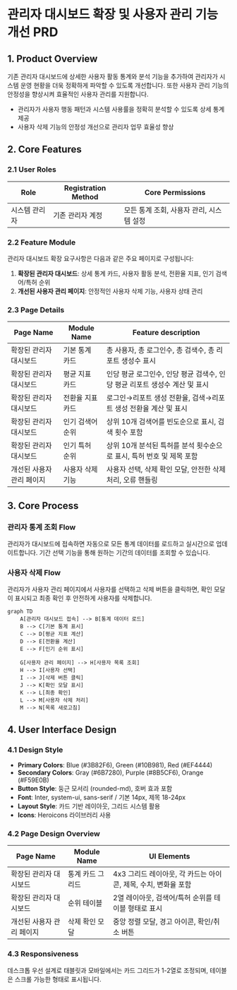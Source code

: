 # 관리자 대시보드 확장 및 사용자 관리 기능 개선 PRD

## 1. Product Overview

기존 관리자 대시보드에 상세한 사용자 활동 통계와 분석 기능을 추가하여 관리자가 시스템 운영 현황을 더욱 정확하게 파악할 수 있도록 개선합니다. 또한 사용자 관리 기능의 안정성을 향상시켜 효율적인 사용자 관리를 지원합니다.

- 관리자가 사용자 행동 패턴과 시스템 사용률을 정확히 분석할 수 있도록 상세 통계 제공
- 사용자 삭제 기능의 안정성 개선으로 관리자 업무 효율성 향상

## 2. Core Features

### 2.1 User Roles

| Role | Registration Method | Core Permissions |
|------|---------------------|------------------|
| 시스템 관리자 | 기존 관리자 계정 | 모든 통계 조회, 사용자 관리, 시스템 설정 |

### 2.2 Feature Module

관리자 대시보드 확장 요구사항은 다음과 같은 주요 페이지로 구성됩니다:

1. **확장된 관리자 대시보드**: 상세 통계 카드, 사용자 활동 분석, 전환율 지표, 인기 검색어/특허 순위
2. **개선된 사용자 관리 페이지**: 안정적인 사용자 삭제 기능, 사용자 상태 관리

### 2.3 Page Details

| Page Name | Module Name | Feature description |
|-----------|-------------|---------------------|
| 확장된 관리자 대시보드 | 기본 통계 카드 | 총 사용자, 총 로그인수, 총 검색수, 총 리포트 생성수 표시 |
| 확장된 관리자 대시보드 | 평균 지표 카드 | 인당 평균 로그인수, 인당 평균 검색수, 인당 평균 리포트 생성수 계산 및 표시 |
| 확장된 관리자 대시보드 | 전환율 지표 카드 | 로그인→리포트 생성 전환율, 검색→리포트 생성 전환율 계산 및 표시 |
| 확장된 관리자 대시보드 | 인기 검색어 순위 | 상위 10개 검색어를 빈도순으로 표시, 검색 횟수 포함 |
| 확장된 관리자 대시보드 | 인기 특허 순위 | 상위 10개 분석된 특허를 분석 횟수순으로 표시, 특허 번호 및 제목 포함 |
| 개선된 사용자 관리 페이지 | 사용자 삭제 기능 | 사용자 선택, 삭제 확인 모달, 안전한 삭제 처리, 오류 핸들링 |

## 3. Core Process

### 관리자 통계 조회 Flow
관리자가 대시보드에 접속하면 자동으로 모든 통계 데이터를 로드하고 실시간으로 업데이트합니다. 기간 선택 기능을 통해 원하는 기간의 데이터를 조회할 수 있습니다.

### 사용자 삭제 Flow
관리자가 사용자 관리 페이지에서 사용자를 선택하고 삭제 버튼을 클릭하면, 확인 모달이 표시되고 최종 확인 후 안전하게 사용자를 삭제합니다.

```mermaid
graph TD
    A[관리자 대시보드 접속] --> B[통계 데이터 로드]
    B --> C[기본 통계 표시]
    C --> D[평균 지표 계산]
    D --> E[전환율 계산]
    E --> F[인기 순위 표시]
    
    G[사용자 관리 페이지] --> H[사용자 목록 조회]
    H --> I[사용자 선택]
    I --> J[삭제 버튼 클릭]
    J --> K[확인 모달 표시]
    K --> L[최종 확인]
    L --> M[사용자 삭제 처리]
    M --> N[목록 새로고침]
```

## 4. User Interface Design

### 4.1 Design Style

- **Primary Colors**: Blue (#3B82F6), Green (#10B981), Red (#EF4444)
- **Secondary Colors**: Gray (#6B7280), Purple (#8B5CF6), Orange (#F59E0B)
- **Button Style**: 둥근 모서리 (rounded-md), 호버 효과 포함
- **Font**: Inter, system-ui, sans-serif / 기본 14px, 제목 18-24px
- **Layout Style**: 카드 기반 레이아웃, 그리드 시스템 활용
- **Icons**: Heroicons 라이브러리 사용

### 4.2 Page Design Overview

| Page Name | Module Name | UI Elements |
|-----------|-------------|-------------|
| 확장된 관리자 대시보드 | 통계 카드 그리드 | 4x3 그리드 레이아웃, 각 카드는 아이콘, 제목, 수치, 변화율 포함 |
| 확장된 관리자 대시보드 | 순위 테이블 | 2열 레이아웃, 검색어/특허 순위를 테이블 형태로 표시 |
| 개선된 사용자 관리 페이지 | 삭제 확인 모달 | 중앙 정렬 모달, 경고 아이콘, 확인/취소 버튼 |

### 4.3 Responsiveness

데스크톱 우선 설계로 태블릿과 모바일에서는 카드 그리드가 1-2열로 조정되며, 테이블은 스크롤 가능한 형태로 표시됩니다.